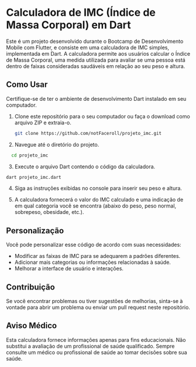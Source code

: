 # Calculadora de IMC (Índice de Massa Corporal) em Dart

Este é um projeto desenvolvido durante o Bootcamp de Desenvolvimento Mobile com Flutter, e consiste em uma calculadora de IMC simples, implementada em Dart. A calculadora permite aos usuários calcular o Índice de Massa Corporal, uma medida utilizada para avaliar se uma pessoa está dentro de faixas consideradas saudáveis em relação ao seu peso e altura.

## Como Usar

Certifique-se de ter o ambiente de desenvolvimento Dart instalado em seu computador.

1. Clone este repositório para o seu computador ou faça o download como arquivo ZIP e extraia-o.

   ```bash
   git clone https://github.com/notFaceroll/projeto_imc.git
   ```

2. Navegue até o diretório do projeto.

```bash
  cd projeto_imc
```

3. Execute o arquivo Dart contendo o código da calculadora.

```bash
dart projeto_imc.dart
```

4. Siga as instruções exibidas no console para inserir seu peso e altura.

5. A calculadora fornecerá o valor do IMC calculado e uma indicação de em qual categoria você se encontra (abaixo do peso, peso normal, sobrepeso, obesidade, etc.).

## Personalização

Você pode personalizar esse código de acordo com suas necessidades:

- Modificar as faixas de IMC para se adequarem a padrões diferentes.
- Adicionar mais categorias ou informações relacionadas à saúde.
- Melhorar a interface de usuário e interações.

## Contribuição

Se você encontrar problemas ou tiver sugestões de melhorias, sinta-se à vontade para abrir um problema ou enviar um pull request neste repositório.

## Aviso Médico

Esta calculadora fornece informações apenas para fins educacionais. Não substitui a avaliação de um profissional de saúde qualificado. Sempre consulte um médico ou profissional de saúde ao tomar decisões sobre sua saúde.
